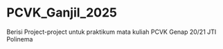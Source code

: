 # PCVK_Ganjil_2025
Berisi Project-project untuk praktikum mata kuliah PCVK Genap 20/21 JTI Polinema

